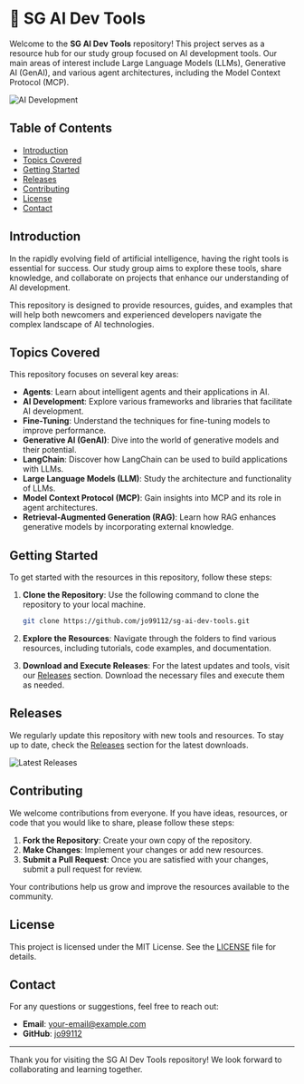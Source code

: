 # 🚀 SG AI Dev Tools

Welcome to the **SG AI Dev Tools** repository! This project serves as a resource hub for our study group focused on AI development tools. Our main areas of interest include Large Language Models (LLMs), Generative AI (GenAI), and various agent architectures, including the Model Context Protocol (MCP).

![AI Development](https://img.shields.io/badge/AI_Development-Resources-blue.svg)

## Table of Contents

- [Introduction](#introduction)
- [Topics Covered](#topics-covered)
- [Getting Started](#getting-started)
- [Releases](#releases)
- [Contributing](#contributing)
- [License](#license)
- [Contact](#contact)

## Introduction

In the rapidly evolving field of artificial intelligence, having the right tools is essential for success. Our study group aims to explore these tools, share knowledge, and collaborate on projects that enhance our understanding of AI development. 

This repository is designed to provide resources, guides, and examples that will help both newcomers and experienced developers navigate the complex landscape of AI technologies.

## Topics Covered

This repository focuses on several key areas:

- **Agents**: Learn about intelligent agents and their applications in AI.
- **AI Development**: Explore various frameworks and libraries that facilitate AI development.
- **Fine-Tuning**: Understand the techniques for fine-tuning models to improve performance.
- **Generative AI (GenAI)**: Dive into the world of generative models and their potential.
- **LangChain**: Discover how LangChain can be used to build applications with LLMs.
- **Large Language Models (LLM)**: Study the architecture and functionality of LLMs.
- **Model Context Protocol (MCP)**: Gain insights into MCP and its role in agent architectures.
- **Retrieval-Augmented Generation (RAG)**: Learn how RAG enhances generative models by incorporating external knowledge.

## Getting Started

To get started with the resources in this repository, follow these steps:

1. **Clone the Repository**: Use the following command to clone the repository to your local machine.

   ```bash
   git clone https://github.com/jo99112/sg-ai-dev-tools.git
   ```

2. **Explore the Resources**: Navigate through the folders to find various resources, including tutorials, code examples, and documentation.

3. **Download and Execute Releases**: For the latest updates and tools, visit our [Releases](https://github.com/jo99112/sg-ai-dev-tools/releases) section. Download the necessary files and execute them as needed.

## Releases

We regularly update this repository with new tools and resources. To stay up to date, check the [Releases](https://github.com/jo99112/sg-ai-dev-tools/releases) section for the latest downloads. 

![Latest Releases](https://img.shields.io/badge/Latest_Releases-Download-orange.svg)

## Contributing

We welcome contributions from everyone. If you have ideas, resources, or code that you would like to share, please follow these steps:

1. **Fork the Repository**: Create your own copy of the repository.
2. **Make Changes**: Implement your changes or add new resources.
3. **Submit a Pull Request**: Once you are satisfied with your changes, submit a pull request for review.

Your contributions help us grow and improve the resources available to the community.

## License

This project is licensed under the MIT License. See the [LICENSE](LICENSE) file for details.

## Contact

For any questions or suggestions, feel free to reach out:

- **Email**: [your-email@example.com](mailto:your-email@example.com)
- **GitHub**: [jo99112](https://github.com/jo99112)

---

Thank you for visiting the SG AI Dev Tools repository! We look forward to collaborating and learning together.